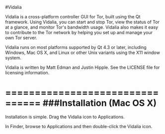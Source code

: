 #Vidalia

Vidalia is a cross-platform controller GUI for Tor, built using the Qt
framework. Using Vidalia, you can start and stop Tor, view the status of Tor
at a glance, and monitor Tor's bandwidth usage. Vidalia also makes it easy to
contribute to the Tor network by helping you set up and manage your own Tor
server.

Vidalia runs on most platforms supported by Qt 4.3 or later, including
Windows, Mac OS X, and Linux or other Unix variants using the X11 window
system.

Vidalia is written by Matt Edman and Justin Hipple. 
See the LICENSE file for licensing information.

================================
###Installation (Mac OS X)
================================
Installation is simple.  Drag the Vidalia icon to Applications.

In Finder, browse to Applications and then double-click the Vidalia
icon.

